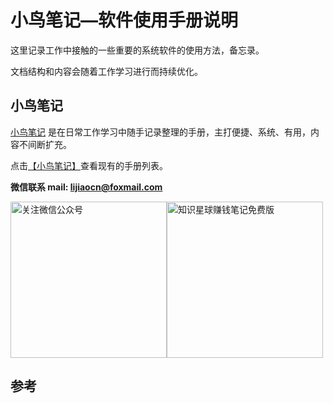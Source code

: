 # 小鸟笔记—软件使用手册说明

这里记录工作中接触的一些重要的系统软件的使用方法，备忘录。

文档结构和内容会随着工作学习进行而持续优化。

## 小鸟笔记

[小鸟笔记][1] 是在日常工作学习中随手记录整理的手册，主打便捷、系统、有用，内容不间断扩充。

点击[【小鸟笔记】][1]查看现有的手册列表。

**微信联系   mail: lijiaocn@foxmail.com**

<div style="display:flex;flex-direction:row">
<img height="250px" alt="关注微信公众号" src="https://www.lijiaocn.com/img/class.jpg"/>
<img height="250px" alt="知识星球赚钱笔记免费版" src="https://www.lijiaocn.com/img/xiaomiquan-money-free.jpeg"/>
</div>

## 参考

[1]:  https://www.lijiaocn.com/note/ "小鸟笔记"
